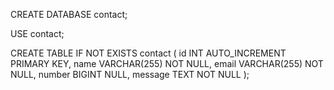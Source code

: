 CREATE DATABASE contact;

USE contact;

CREATE TABLE IF NOT EXISTS contact (
    id INT AUTO_INCREMENT PRIMARY KEY,
    name VARCHAR(255) NOT NULL,
    email VARCHAR(255) NOT NULL,
    number BIGINT NULL,
    message TEXT NOT NULL
);
